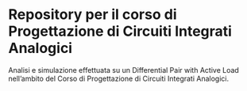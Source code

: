 # Repository per il corso di Progettazione di Circuiti Integrati Analogici
Analisi e simulazione effettuata su un Differential Pair with Active Load nell’ambito del Corso di Progettazione di Circuiti Integrati Analogici.
